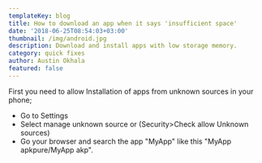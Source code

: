 ```yaml
---
templateKey: blog
title: How to download an app when it says 'insufficient space'
date: '2018-06-25T08:54:03+03:00'
thumbnail: /img/android.jpg
description: Download and install apps with low storage memory.
category: quick fixes
author: Austin Okhala
featured: false
---
```

First you need to allow Installation of apps from unknown sources in your phone;

* Go to Settings
* Select manage unknown source or (Security>Check allow Unknown sources)
* Go your browser and search the app "MyApp" like this "MyApp apkpure/MyApp akp".
